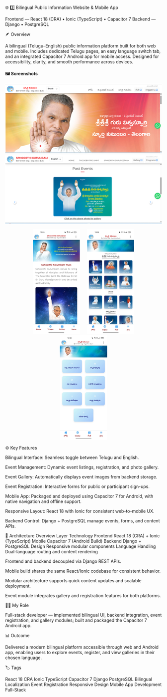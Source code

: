🌐 2️⃣ Bilingual Public Information Website & Mobile App

Frontend — React 18 (CRA) • Ionic (TypeScript) • Capacitor 7
Backend — Django • PostgreSQL

🪶 Overview

A bilingual (Telugu–English) public information platform built for both web and mobile.
Includes dedicated Telugu pages, an easy language switch tab, and an integrated Capacitor 7 Android app for mobile access.
Designed for accessibility, clarity, and smooth performance across devices.

#### 🖼️ Screenshots
![Web Home](assets/home_web.png?v=2)
![Web Gallery](assets/web_gallery.png?v=2)

<div align="center">
<img src="assets/mobile_home_en.jpg?v=2" alt="App Home" width="30%" style="margin:0 10px;">
  <img src="assets/mobile_menu.jpg?v=2" alt="App Menu" width="30%" style="margin:0 10px;">
  <img src="assets/mobile_gallery.jpg?v=2" alt="App Gallery" width="30%" style="margin:0 10px;">
</div>

⚙️ Key Features

Bilingual Interface: Seamless toggle between Telugu and English.

Event Management: Dynamic event listings, registration, and photo gallery.

Event Gallery: Automatically displays event images from backend storage.

Event Registration: Interactive forms for public or participant sign-ups.

Mobile App: Packaged and deployed using Capacitor 7 for Android, with native navigation and offline support.

Responsive Layout: React 18 with Ionic for consistent web-to-mobile UX.

Backend Control: Django + PostgreSQL manage events, forms, and content APIs.

🧠 Architecture Overview
Layer	Technology
Frontend	React 18 (CRA) + Ionic (TypeScript)
Mobile	Capacitor 7 (Android Build)
Backend	Django + PostgreSQL
Design	Responsive modular components
Language Handling	Dual-language routing and content rendering

Frontend and backend decoupled via Django REST APIs.

Mobile build shares the same React/Ionic codebase for consistent behavior.

Modular architecture supports quick content updates and scalable deployment.

Event module integrates gallery and registration features for both platforms.

👨‍💻 My Role

Full-stack developer — implemented bilingual UI, backend integration, event registration, and gallery modules; built and packaged the Capacitor 7 Android app.

📊 Outcome

Delivered a modern bilingual platform accessible through web and Android app, enabling users to explore events, register, and view galleries in their chosen language.

🏷️ Tags

React 18 CRA Ionic TypeScript Capacitor 7 Django PostgreSQL
Bilingual Localization Event Registration Responsive Design Mobile App Development Full-Stack